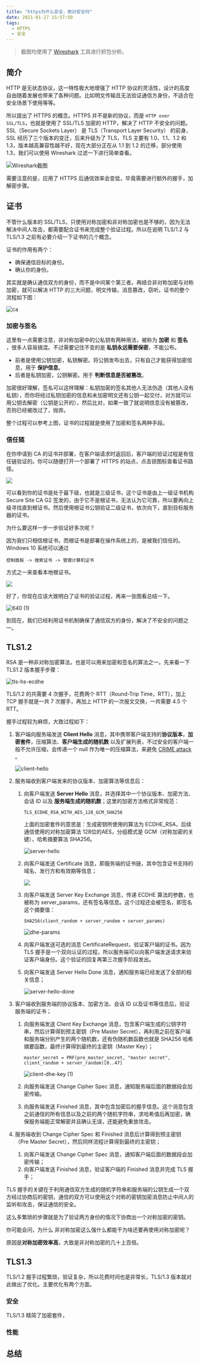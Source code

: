 ```yaml
---
title: "https为什么安全，绝对安全吗"
date: 2021-01-27 15:57:50
tags:
  - HTTPS
  - 安全
---
```


> 截图均使用了 [Wireshark](https://www.wireshark.org/) 工具进行抓包分析。

## 简介

HTTP 是无状态协议，这一特性极大地增强了 HTTP 协议的灵活性，设计的高度自由随着发展也带来了各种问题。比如明文传输且无法验证通信方身份，不适合在安全场景下使用等等。

所以提出了 HTTPS 的概念。HTTPS  并不是新的协议，而是 `HTTP over SSL/TLS`，也就是使用了 SSL/TLS 加密的 HTTP，解决了 HTTP 不安全的问题。SSL（Secure Sockets Layer） 是 TLS（Transport Layer Security） 的前身，SSL 经历了三个版本的变迁，后来升级为了 TLS，TLS 主要有 1.0、1.1、1.2 和 1.3，版本越高兼容性越不好，现在大部分正在从 1.1 到 1.2 的迁移，部分使用 1.3，我们可以使用 Wireshark 过滤一下进行简单查看。

![Wireshark截图](https://gitee.com/sh1luo/imgs/raw/master/imgs/640.png)

需要注意的是，应用了 HTTPS 后通信效率会变低，毕竟需要进行额外的握手，加解密步骤。 

## 证书

不管什么版本的 SSL/TLS，只使用对称加密和非对称加密也是不够的，因为无法解决中间人攻击，都需要配合证书来完成整个验证过程。所以在说明 TLS/1.2 与 TLS/1.3 之前有必要介绍一下证书的几个概念。

证书的作用有两个：

- 确保通信目标的身份。
- 确认你的身份。

其实就是确认通信双方的身份，而不是中间某个第三者。再结合非对称加密与对称加密，就可以解决 HTTP 的三大问题，明文传输，消息篡改，窃听。证书的整个流程如下图：

![ca](https://gitee.com/sh1luo/imgs/raw/master/imgs/ca.png)

### 加密与签名

这里有一点需要注意，非对称加密中的公私钥有两种用法，被称为 **加密** 和 **签名** ，很多人容易搞混。不过需要记住不变的是 **私钥永远需要保密**，不能公布。

- 前者是使用公钥加密，私钥解密。将公钥发布出去，只有自己才能获得加密信息，用于 **保护信息**。
- 后者是私钥加密，公钥解密。用于 **判断信息是否被篡改**。

加密很好理解，签名可以这样理解：私钥加密的签名其他人无法伪造（其他人没有私钥），而你将经过私钥加密的信息和未加密明文还有公钥一起交付，对方就可以用公钥去解密（公钥是公开的），然后比对，如果一致了就说明信息没有被篡改，否则已经被改过了，抛弃。

整个过程可以参考上图，证书的过程就是使用了加密和签名两种手段。

### 信任链

在你申请到 CA 的证书并部署，在客户端请求时返回后，客户端的验证过程是有信任链验证的。你可以随便打开一个部署了 HTTPS 的站点，点击锁图标查看证书路径。

![](https://gitee.com/sh1luo/imgs/raw/master/imgs/image-20210129114612091.png)

可以看到你的证书是处于最下级，也就是三级证书，这个证书是由上一级证书机构 Secure Site CA G2 签发的，由于它不是根证书，无法认为它可靠，所以要再向上级寻找直到根证书。然后使用根证书公钥验证二级证书，依次向下，直到目标服务器的证书。

为什么要这样一步一步验证好多次呢？

因为我们只相信根证书，而根证书是部署在操作系统上的，是被我们信任的。Windows 10 系统可以通过

````
控制面板 -> 搜索证书 -> 管理计算机证书 
````

方式之一来查看本地根证书。

![](https://gitee.com/sh1luo/imgs/raw/master/imgs/Snipaste_2021-01-28_21-32-27.png)

好了，你现在应该大致明白了证书的验证过程，再来一张图看总结一下。

![640 (1)](https://gitee.com/sh1luo/imgs/raw/master/imgs/640%20(1).png)

到现在，我们已经利用证书机制确保了通信双方的身份，解决了不安全的问题之一。

## TLS1.2

RSA 是一种非对称加密算法，也是可以用来加密和签名的算法之一。先来看一下 TLS1.2 版本握手步骤：

![tls-hs-ecdhe](https://gitee.com/sh1luo/imgs/raw/master/imgs/tls-hs-ecdhe.png)

TLS/1.2 的共需要 4 次握手，花费两个 RTT（Round-Trip Time，RTT），加上 TCP 握手就是一共 7 次握手，再加上 HTTP 的一次报文交换，一共需要 4.5 个 RTT。

握手过程较为麻烦，大致过程如下：

1. 客户端向服务端发送 **Client Hello** 消息，其中携带客户端支持的**协议版本**，**加密套件**，压缩算法、**客户端生成的随机数** 以及扩展列表，不过安全的客户端一般不允许压缩，会传递一个 null 作为唯一的压缩算法，来避免 [CRIME attack](https://en.wikipedia.org/wiki/CRIME) 。

   ![client-hello](https://gitee.com/sh1luo/imgs/raw/master/imgs/client-hello.png)

2. 服务端收到客户端发来的协议版本、加密算法等信息后：
   1. 向客户端发送 **Server Hello** 消息，并选择其中一个协议版本、加密方法、会话 ID 以及 **服务端生成的随机数**；这里的加密方法格式非常规范：

      ```
      TLS_ECDHE_RSA_WITH_AES_128_GCM_SHA256
      ```

      上面的加密套件的意思是：生成密钥所使用的算法为 ECDHE_RSA，后续通信使用的对称加密算法 128位的AES，分组模式是 GCM（对称加密的关键），哈希摘要算法 SHA256。

      ![server-hello](https://gitee.com/sh1luo/imgs/raw/master/imgs/server-hello.png)

   2. 向客户端发送 Certificate 消息，即服务端的证书链，其中包含证书支持的域名、发行方和有效期等信息；

      ![](https://gitee.com/sh1luo/imgs/raw/master/imgs/server-certificate.png)

   3. 向客户端发送 Server Key Exchange 消息，传递 ECDHE 算法的参数，也被称为 server_params，还有签名等信息。这个过程还会被签名，即签名这个摘要值：

      ```
      SHA256(client_random + server_random + server_params)
      ```

      ![dhe-params](https://gitee.com/sh1luo/imgs/raw/master/imgs/dhe-params.png)

   4. 向客户端发送可选的消息 CertificateRequest，验证客户端的证书。因为 TLS 握手是一个双向认证的过程，所以服务端可以向客户端发送请求来验证客户端身份。这个验证的回复再第三次握手阶段发出。

   5. 向客户端发送 Server Hello Done 消息，通知服务端已经发送了全部的相关信息；

      ![server-hello-done](https://gitee.com/sh1luo/imgs/raw/master/imgs/server-hello-done.png)
3. 客户端收到服务端的协议版本、加密方法、会话 ID 以及证书等信息后，验证服务端的证书；
   1. 向服务端发送 Client Key Exchange 消息，包含客户端生成的公钥字符串，然后计算得到预主密钥（Pre Master Secret），再利用之前在客户端和服务端分别产生的两个随机数，还有伪随机数函数也就是 SHA256 哈希摘要函数，最终计算得到最终的主密钥（Master Key）；

      ```
      master_secret = PRF(pre_master_secret, "master secret", client_random + server_random)[0..47]
      ```

      ![client-dhe-key (1)](https://gitee.com/sh1luo/imgs/raw/master/imgs/client-dhe-key%20(1).png)

   2. 向服务端发送 Change Cipher Spec 消息，通知服务端后面的数据段会加密传输。

   3. 向服务端发送 Finished 消息，其中包含加密后的握手信息。这个消息包含之前通信的所有信息以及之前的两个随机字符串，求哈希值后再加密，确保服务端能正常解密并且确认无误，还能避免重放攻击。
4. 服务端收到 Change Cipher Spec 和 Finished 消息后计算得到预主密钥（Pre Master Secret），然后同样流程计算得到最终的主密钥；
   1. 向客户端发送 Change Cipher Spec 消息，通知客户端后面的数据段会加密传输；
   2. 向客户端发送 Finished 消息，验证客户端的 Finished 消息并完成 TLS 握手；

TLS 握手的关键在于利用通信双方生成的随机字符串和服务端的公钥生成一个双方经过协商后的密钥，通信的双方可以使用这个对称的密钥加密消息防止中间人的监听和攻击，保证通信的安全。

这么多繁琐的步骤就是为了验证两方身份的情况下协商出一个对称加密的密钥。

你可能会问，为什么 非对称加密这么强什么都能干为啥还要再使用对称加密呢？

原因是**对称加密效率高**，大致是非对称加密的几十上百倍。

## TLS1.3

TLS/1.2 握手过程繁琐，验证复杂，所以花费时间也是非常长，TLS/1.3 版本就对此做出了优化。主要优化有两个方面。

### 安全

TLS/1.3 精简了加密套件， 

### 性能

## 总结